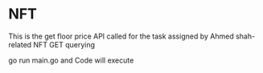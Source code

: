 # NFT
This is the get floor price API called for the task assigned by Ahmed shah- related NFT GET querying

go run main.go and Code will execute